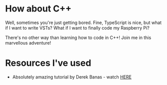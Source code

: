 # How about C++

Well, sometimes you're just getting bored. Fine, TypeScript is nice, but what if I want to write VSTs? What if I want to finally code my Raspberry Pi?

There's no other way than learning how to code in C++! Join me in this marvellous adventure!

# Resources I've used

- Absolutely amazing tutorial by Derek Banas - watch [HERE](https://www.youtube.com/playlist?list=PLGLfVvz_LVvQ9S8YSV0iDsuEU8v11yP9M)
